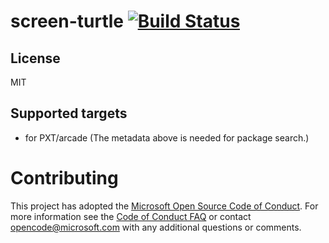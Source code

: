 # screen-turtle [![Build Status](https://travis-ci.org/Microsoft/pxt-screen-turtle.svg?branch=master)](https://travis-ci.org/Microsoft/pxt-screen-turtle)

## License

MIT

## Supported targets
* for PXT/arcade
(The metadata above is needed for package search.)

# Contributing

This project has adopted the [Microsoft Open Source Code of Conduct](https://opensource.microsoft.com/codeofconduct/). For more information see the [Code of Conduct FAQ](https://opensource.microsoft.com/codeofconduct/faq/) or contact [opencode@microsoft.com](mailto:opencode@microsoft.com) with any additional questions or comments.
